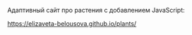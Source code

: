 Адаптивный сайт про растения
с добавлением JavaScript:

https://elizaveta-belousova.github.io/plants/
